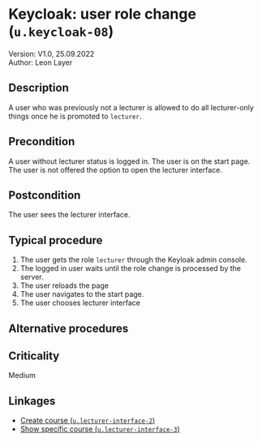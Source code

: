 # Keycloak: user role change (`u.keycloak-08`)


Version: V1.0, 25.09.2022 \
Author: Leon Layer

## Description

A user who was previously not a lecturer is allowed to do all lecturer-only things once he is promoted to `lecturer`.  

## Precondition

A user without lecturer status is logged in. The user is on the start page. The user is not offered the option to open the lecturer interface.

## Postcondition

The user sees the lecturer interface.

## Typical procedure

1. The user gets the role `lecturer` through the Keyloak admin console.
2. The logged in user waits until the role change is processed by the server.
3. The user reloads the page
4. The user navigates to the start page.
5. The user chooses lecturer interface

## Alternative procedures


## Criticality

Medium

## Linkages

- [Create course (`u.lecturer-interface-2`)](../lecturer-interface/u-lecturer-interface-02-create-course.md)
- [Show specific course (`u.lecturer-interface-3`)](../lecturer-interface/u-lecturer-interface-03-show-specific-course.md)
